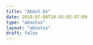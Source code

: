 ```yaml
---
title: "About Us"
date: 2019-07-06T10:45:02-07:00
type: "aboutus"
layout: "aboutus"
draft: false
---
```


<!--test -->
<!--snarf -->
